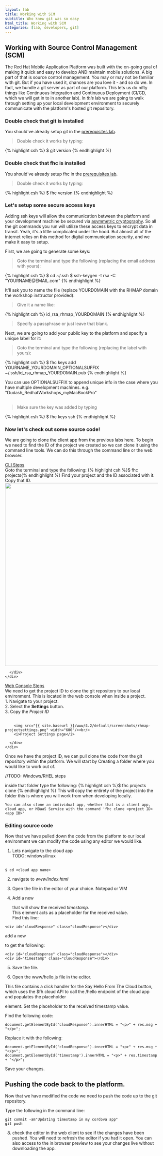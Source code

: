 ```yaml
---
layout: lab
title: Working with SCM
subtitle: Who knew git was so easy
html_title: Working with SCM
categories: [lab, developers, git]
---
```


## Working with Source Control Management (SCM)
The Red Hat Mobile Application Platform was built with the on-going goal of making it quick and easy to develop AND maintain mobile solutions.  A big part of that is source control management.  You may or may not be familiar with git.  But if you have used it, chances are you love it - and so do we.  In fact, we bundle a git server as part of our platform.  This lets us do nifty things like Continuous Integration and Continuous Deployment (CI/CD, which we will get in to in another lab).  In *this* lab we are going to walk through setting up your local development environment to securely communicate with the platform's hosted git repository.

### Double check that git is installed
You should've already setup git in the [prerequisites lab][5].

<blockquote>
<i class="fa fa-terminal"></i> Double check it works by typing:
</blockquote>
{% highlight csh %}
$ git version
{% endhighlight %}


### Double check that fhc is installed
You should've already setup fhc in the [prerequisites lab][5].

<blockquote>
<i class="fa fa-terminal"></i> Double check it works by typing:
</blockquote>
{% highlight csh %}
$ fhc version
{% endhighlight %}


### Let's setup some secure access keys
Adding ssh keys will allow the communication between the platform and your development machine be secured via [asymmetric cryptography][4].  So all the git commands you run will utilize these access keys to encrypt data in transit.  Yeah, it's a little complicated under the hood.  But almost all of the internet relies on this method for digital communication security, and we make it easy to setup.  

First, we are going to generate some keys:

<blockquote>
<i class="fa fa-terminal"></i> Goto the terminal and type the following (replacing the email address with yours):
</blockquote>
{% highlight csh %}
$ cd ~/.ssh
$ ssh-keygen -t rsa -C "YOURNAME@EMAIL.com"
{% endhighlight %}

It'll ask you to name the file (replace YOURDOMAIN with the RHMAP domain the workshop instructor provided):

<blockquote>
Give it a name like:
</blockquote>
{% highlight csh %}
id_rsa_rhmap_YOURDOMAIN
{% endhighlight %}

<blockquote>
Specify a passphrase or just leave that blank.
</blockquote>

Next, we are going to add your public key to the platform and specify a unique label for it:

<blockquote>
<i class="fa fa-terminal"></i> Goto the terminal and type the following (replacing the label with yours):
</blockquote>
{% highlight csh %}
$ fhc keys add YOURNAME_YOURDOMAIN_OPTIONALSUFFIX ~/.ssh/id_rsa_rhmap_YOURDOMAIN.pub
{% endhighlight %}

<i class="fa fa-info-circle"></i> You can use OPTIONALSUFFIX to append unique info in the case where you have multiple development machines.  e.g. "Dudash_RedhatWorkshops_myMacBookPro"<br/><br/>

<blockquote>
<i class="fa fa-terminal"></i> Make sure the key was added by typing
</blockquote>
{% highlight csh %}
$ fhc keys ssh
{% endhighlight %}


### Now let's check out some source code!
We are going to clone the client app from the previous labs here. To begin we need to find the ID of the project we created so we can clone it using the command line tools.  We can do this through the command line or the web browser.  

<div class="panel-group" id="accordion" role="tablist" aria-multiselectable="true">
  <div class="panel panel-default">
    <div class="panel-heading" role="tab" id="headingOne">
      <div class="panel-title">
        <a role="button" data-toggle="collapse" data-parent="#accordion" href="#collapseOne" aria-expanded="true" aria-controls="collapseOne">
          CLI Steps
        </a>
      </div>
    </div>
    <div id="collapseOne" class="panel-collapse collapse" role="tabpanel" aria-labelledby="headingOne">
      <div class="panel-body">
        <i class="fa fa-terminal"></i> Goto the terminal and type the following:
        {% highlight csh %}$ fhc projects{% endhighlight %}
        Find your project and the ID associated with it.  Copy that ID.  
        <img src="{{ site.baseurl }}/www/4.2/default/screenshots/rhmap-terminal-projectlist.png" width="600"/><br/>

      </div>
    </div>
  </div>
  <div class="panel panel-default">
    <div class="panel-heading" role="tab" id="headingTwo">
      <div class="panel-title">
        <a class="collapsed" role="button" data-toggle="collapse" data-parent="#accordion" href="#collapseTwo" aria-expanded="false" aria-controls="collapseTwo">
          Web Console Steps
        </a>
      </div>
    </div>
    <div id="collapseTwo" class="panel-collapse collapse" role="tabpanel" aria-labelledby="headingTwo">
      <div class="panel-body">
        We need to get the project ID to clone the git repository to our local environment.  This is located in the web console when inside a project.<br />
        1. Navigate to your project.  <br />
        2. Select the <b>Settings</b> button.<br />
        3. Copy the <i>Project ID</i><br /><br />

        <img src="{{ site.baseurl }}/www/4.2/default/screenshots/rhmap-projectsettings.png" width="600"/><br/>
        <i>Project Settings page</i>

      </div>
    </div>
  </div>
</div>


Once we have the project ID, we can pull clone the code from the git repository within the platform.  We will start by Creating a folder where you would like to work out of.

//TODO: Windows/RHEL steps

inside that folder type the following:
{% highlight csh %}$ fhc projects clone <project ID>{% endhighlight %}
This will copy the entirety of the project into the folder this is where you will work from when developing locally.

`` You can also clone an individual app, whether that is a client app, cloud app, or MBaaS Service with the command
'fhc clone <project ID> <app ID>'  ``


### Editing source code
Now that we have pulled down the code from the platform to our local environment we can modify the code using any editor we would like.

1. Lets navigate to the cloud app<br />
TODO: windows/linux<br /><br />
```
$ cd <cloud app name>
```

2. navigate to *www/index.html*

3. Open the file in the editor of your choice.  Notepad or VIM

4. Add a new *<div>* that will show the received *timestamp*.<br />
This element acts as a placeholder for the received value.<br />
Find this line:

```
<div id="cloudResponse" class="cloudResponse"></div>
```

add a new *<div>* to get the following:
```
<div id="cloudResponse" class="cloudResponse"></div>
<div id="timestamp" class="cloudResponse"></div>
```

5. Save the file.

6. Open the www/hello.js file in the editor.

This file contains a click handler for the Say Hello From The Cloud button, which uses the $fh.cloud API to call the /hello endpoint of the cloud app and populates the placeholder <div id="timestamp"> element.
Set the placeholder to the received timestamp value.

Find the following code:
```
document.getElementById('cloudResponse').innerHTML = "<p>" + res.msg + "</p>";
```
Replace it with the following:
```
document.getElementById('cloudResponse').innerHTML = "<p>" + res.msg + "</p>";
document.getElementById('timestamp').innerHTML = "<p>" + res.timestamp + "</p>";
```
Save your changes.


## Pushing the code back to the platform.
Now that we have modified the code we need to push the code up to the git repository.


Type the following in the command line:
```
git commit -am"Updating timestamp in my cordova app"
git push
```

8. check the editor in the web client to see if the changes have been pushed.  You will need to refresh the editor if you had it open.  You can also access to the in browser preview to see your changes live without downloading the app.








[1]: https://access.redhat.com/documentation/en/red-hat-mobile-application-platform/4.2/paged/local-development-guide/chapter-4-developing-code-locally
[2]: http://brew.sh/
[3]: https://git-for-windows.github.io/
[4]: https://en.wikipedia.org/wiki/Public-key_cryptography
[5]: ./workshop-prerequisites.html
